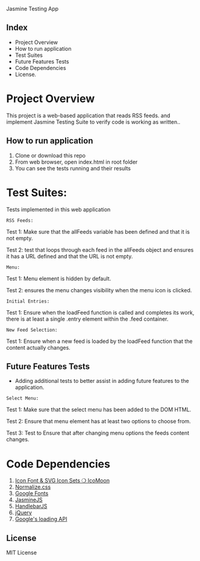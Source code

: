 Jasmine Testing App

## Index
* Project Overview
* How to run application
* Test Suites
* Future Features Tests
* Code Dependencies
* License.


# Project Overview

This project is a web-based application that reads RSS feeds. and implement Jasmine Testing Suite to verify code is working as written..


## How to run application

1. Clone or download this repo
2. From web browser, open index.html in root folder
3. You can see the tests running and their results


# Test Suites:

Tests implemented in this web application 

`RSS Feeds:`

Test 1: Make sure that the allFeeds variable has been defined and that it is not empty.

Test 2: test that loops through each feed in the allFeeds object and ensures it has a URL defined and that the URL is not empty.

`Menu:`

Test 1: Menu element is hidden by default.

Test 2: ensures the menu changes visibility when the menu icon is clicked.

`Initial Entries:`

Test 1: Ensure when the loadFeed function is called and completes its work, there is at least a single .entry element within the .feed container.

`New Feed Selection:`

Test 1: Ensure when a new feed is loaded by the loadFeed function that the content actually changes.

## Future Features Tests

* Adding additional tests to better assist in adding future features to the application.

`Select Menu:`

Test 1: Make sure that the select menu has been added to the DOM HTML.

Test 2: Ensure that menu element has at least two options to choose from.

Test 3: Test to Ensure that after changing menu options the feeds content changes.


# Code Dependencies
1. [Icon Font & SVG Icon Sets ❍ IcoMoon](https://icomoon.io/)
2. [Normalize.css](https://necolas.github.io/normalize.css/)
3. [Google Fonts](https://fonts.google.com/)
4. [JasmineJS](https://jasmine.github.io/)
5. [HandlebarJS](https://handlebarsjs.com/)
6. [jQuery](https://jquery.com/)
7. [Google's loading API](https://www.google.com/jsapi)


## License

MIT License